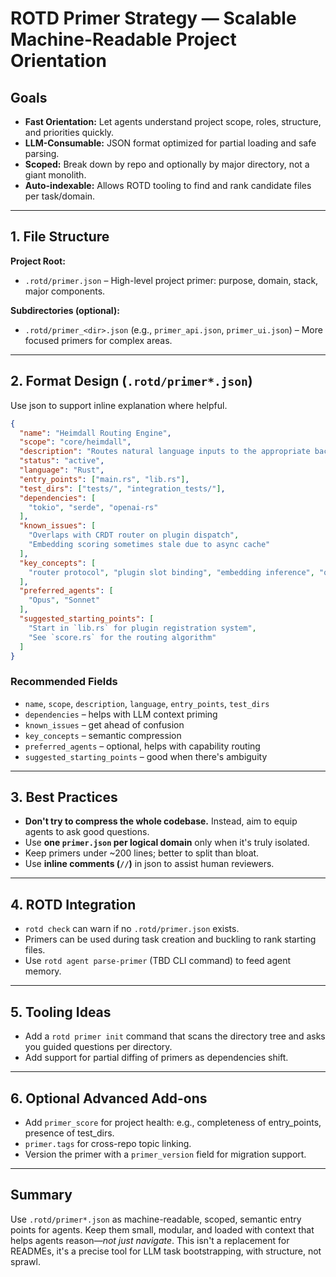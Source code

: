 # ROTD Primer Strategy — Scalable Machine-Readable Project Orientation

## Goals

- **Fast Orientation:** Let agents understand project scope, roles, structure, and priorities quickly.
- **LLM-Consumable:** JSON format optimized for partial loading and safe parsing.
- **Scoped:** Break down by repo and optionally by major directory, not a giant monolith.
- **Auto-indexable:** Allows ROTD tooling to find and rank candidate files per task/domain.

---

## 1. File Structure

**Project Root:**
- `.rotd/primer.json` – High-level project primer: purpose, domain, stack, major components.

**Subdirectories (optional):**
- `.rotd/primer_<dir>.json` (e.g., `primer_api.json`, `primer_ui.json`) – More focused primers for complex areas.

---

## 2. Format Design (`.rotd/primer*.json`)

Use json to support inline explanation where helpful.

```json
{
  "name": "Heimdall Routing Engine",
  "scope": "core/heimdall",
  "description": "Routes natural language inputs to the appropriate backend service or plugin using embedding similarity, rules, and optional heuristics.",
  "status": "active",
  "language": "Rust",
  "entry_points": ["main.rs", "lib.rs"],
  "test_dirs": ["tests/", "integration_tests/"],
  "dependencies": [
    "tokio", "serde", "openai-rs"
  ],
  "known_issues": [
    "Overlaps with CRDT router on plugin dispatch",
    "Embedding scoring sometimes stale due to async cache"
  ],
  "key_concepts": [
    "router protocol", "plugin slot binding", "embedding inference", "query normalization"
  ],
  "preferred_agents": [
    "Opus", "Sonnet"
  ],
  "suggested_starting_points": [
    "Start in `lib.rs` for plugin registration system",
    "See `score.rs` for the routing algorithm"
  ]
}
```

### Recommended Fields
- `name`, `scope`, `description`, `language`, `entry_points`, `test_dirs`
- `dependencies` – helps with LLM context priming
- `known_issues` – get ahead of confusion
- `key_concepts` – semantic compression
- `preferred_agents` – optional, helps with capability routing
- `suggested_starting_points` – good when there's ambiguity

---

## 3. Best Practices

- **Don't try to compress the whole codebase.** Instead, aim to equip agents to ask good questions.
- Use **one `primer.json` per logical domain** only when it's truly isolated.
- Keep primers under ~200 lines; better to split than bloat.
- Use **inline comments (`//`)** in json to assist human reviewers.

---

## 4. ROTD Integration

- `rotd check` can warn if no `.rotd/primer.json` exists.
- Primers can be used during task creation and buckling to rank starting files.
- Use `rotd agent parse-primer` (TBD CLI command) to feed agent memory.

---

## 5. Tooling Ideas

- Add a `rotd primer init` command that scans the directory tree and asks you guided questions per directory.
- Add support for partial diffing of primers as dependencies shift.

---

## 6. Optional Advanced Add-ons

- Add `primer_score` for project health: e.g., completeness of entry_points, presence of test_dirs.
- `primer.tags` for cross-repo topic linking.
- Version the primer with a `primer_version` field for migration support.

---

## Summary

Use `.rotd/primer*.json` as machine-readable, scoped, semantic entry points for agents. Keep them small, modular, and loaded with context that helps agents reason—*not just navigate*. This isn't a replacement for READMEs, it's a precise tool for LLM task bootstrapping, with structure, not sprawl.
